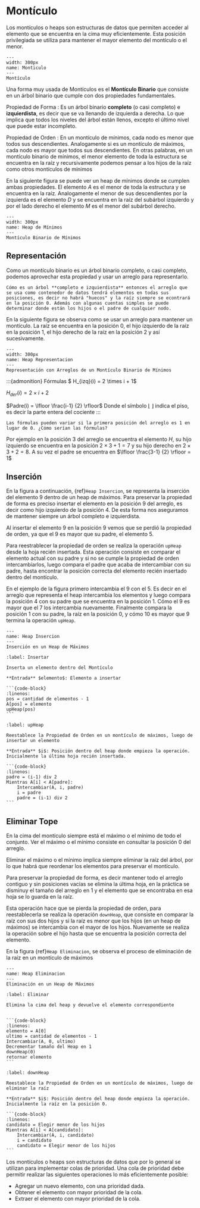 # Montículo
Los montículos o heaps son estructuras de datos que permiten acceder al elemento que se encuentra en la cima muy eficientemente. Esta posición privilegiada se utiliza para mantener el mayor elemento del montículo o el menor.

```{figure} ../assets/images/HeapRopa.svg
---
width: 300px
name: Monticulo
---
Montículo
```

Una forma muy usada de Montículos es el **Montículo Binario** que consiste en un árbol binario que cumple con dos propiedades fundamentales.

Propiedad de Forma
: Es un árbol binario **completo** (o casi completo) e **izquierdista**, es decir que se va llenando de izquierda a derecha. Lo que implica que todos los niveles del árbol están llenos, excepto el último nivel que puede estar incompleto.

Propiedad de Orden
: En un montículo de mínimos, cada nodo es menor que todos sus descendientes. Analogamente si es un montículo de máximos, cada nodo es mayor que todos sus descendientes. En otras palabras, en un montículo binario de mínimos, el menor elemento de toda la estructura se encuentra en la raíz y recursivamente podemos pensar a los hijos de la raíz como otros montículos de mínimos

En la siguiente figura se puede ver un heap de mínimos donde se cumplen ambas propiedades. El elemento $A$ es el menor de toda la estructura y se encuentra en la raíz. Analogamente el menor de sus descendientes por la izquierda es el elemento $D$ y se encuentra en la raíz del subárbol izquierdo y por el lado derecho el elemento $M$ es el menor del subárbol derecho.

```{figure} ../assets/images/HeapMinimos.svg
---
width: 300px
name: Heap de Mínimos
---
Montículo Binario de Mínimos
```

## Representación
Como un montículo binario es un árbol binario completo, o casi completo, podemos aprovechar esta propiedad y usar un arreglo para representarlo.

```{note}
Cómo es un árbol **completo e izquierdista** entonces el arreglo que se usa como contenedor de datos tendrá elementos en todas sus posiciones, es decir no habrá "huecos" y la raíz siempre se econtrará en la posición 0. Además con algunas cuentas simples se puede determinar donde están los hijos o el padre de cualquier nodo.
```

En la siguiente figura se observa como se usar un arreglo para mantener un montículo. La raíz se encuentra en la posición 0, el hijo izquierdo de la raíz en la posición 1, el hijo derecho de la raíz en la posición 2 y así sucesivamente.

```{figure} ../assets/images/HeapMinimosRepresentacion.svg
---
width: 300px
name: Heap Representacion
---
Representación con Arreglos de un Montículo Binario de Mínimos
```

:::{admonition} Fórmulas
$ H_{izq}(i) = 2 \times i + 1$

$H_{der}(i) = 2 \times i + 2$

$Padre(i) = \lfloor \frac{i-1} {2} \rfloor$ Donde el símbolo $\lfloor$ $\rfloor$ indica el piso, es decir la parte entera del cociente
:::

```{margin}
Las fórmulas pueden variar si la primera posición del arreglo es 1 en lugar de 0. ¿Cómo serían las fórmulas?
```

Por ejemplo en la posición 3 del arreglo se encuentra el elemento $H$, su hijo izquierdo se encuentra en la posición $2 \times 3 + 1 = 7$ y su hijo derecho en $2 \times 3 + 2 = 8$. A su vez el padre se encuentra en $\lfloor \frac{3-1} {2} \rfloor = 1$

## Inserción 
En la figura a continuación, {ref}`Heap Insercion`, se representa la inserción del elemento $9$ dentro de un heap de máximos.
Para preservar la propiedad de forma es preciso insertar el elemento en la posición 9 del arreglo, es decir como hijo izquierdo de la posición 4. De esta forma nos aseguramos de mantener siempre un árbol completo e izquierdista.

Al insertar el elemento $9$ en la posición 9 vemos que se perdió la propiedad de orden, ya que el 9 es mayor que su padre, el elemento $5$.

Para reestrablecer la propiedad de orden se realiza la operación `upHeap` desde la hoja recién insertada. Esta operación consiste en comparar el elemento actual con su padre y si no se cumple la propiedad de orden intercambiarlos, luego compara el padre que acaba de intercambiar con su padre, hasta encontrar la posición correcta del elemento recién insertado dentro del montículo.

En el ejemplo de la figura primero intercambia el 9 con el 5. Es decir en el arreglo que representa el heap intercambia los elementos y luego compara la posición 4 con su padre que se encuentra en la posición 1. Cómo el $9$ es mayor que el $7$ los intercambia nuevamente. Finalmente compara la posición 1 con su padre, la raíz en la posición 0, y cómo $10$ es mayor que $9$ termina la operación `upHeap`.


```{figure} ../assets/images/HeapInsercion.svg
---
name: Heap Insercion
---
Inserción en un Heap de Máximos
```

````{prf:algorithm} Insertar
:label: Insertar

Inserta un elemento dentro del Montículo

**Entrada** $elemento$: Elemento a insertar

```{code-block}
:linenos:
pos = cantidad de elementos - 1
A[pos] = elemento
upHeap(pos)
```
````

````{prf:algorithm} upHeap
:label: upHeap

Reestablece la Propiedad de Orden en un montículo de máximos, luego de insertar un elemento

**Entrada** $i$: Posición dentro del heap donde empieza la operación. Inicialmente la última hoja recién insertada.

```{code-block}
:linenos:
padre = (i-1) div 2
Mientras A[i] < A[padre]:
    Intercambiar(A, i, padre)
    i = padre
    padre = (i-1) div 2
```
````

## Eliminar Tope

En la cima del montículo siempre está el máximo o el mínimo de todo el conjunto. Ver el máximo o el mínimo consiste en consultar la posición 0 del arreglo.

Eliminar el máximo o el mínimo implica siempre eliminar la raíz del árbol, por lo que habrá que reordenar los elementos para preservar el montículo.

Para preservar la propiedad de forma, es decir mantener todo el arreglo contiguo y sin posiciones vacías se elimina la última hoja, en la práctica se disminuy el tamaño del arreglo en 1 y el elemento que se encontraba en esa hoja se lo guarda en la raíz.

Esta operación hace que se pierda la propiedad de orden, para reestablecerla se realiza la operación `downHeap`, que consiste en comparar la raíz con sus dos hijos y si la raíz es menor que los hijos (en un heap de máximos) se intercambia con el mayor de los hijos. Nuevamente se realiza la operación sobre el hijo hasta que se encuentra la posición correcta del elemento.

En la figura {ref}`Heap Eliminacion`, se observa el proceso de eliminación de la raíz en un montículo de máximos

```{figure} ../assets/images/HeapEliminacion.svg
---
name: Heap Eliminacion
---
Eliminación en un Heap de Máximos
```

````{prf:algorithm} Eliminar
:label: Eliminar

Elimina la cima del heap y devuelve el elemento correspondiente


```{code-block}
:linenos:
elemento = A[0]
ultimo = cantidad de elementos - 1
Intercambiar(A, 0, ultimo)
Decrementar tamaño del Heap en 1
downHeap(0)
retornar elemento
```
````

````{prf:algorithm} downHeap
:label: downHeap

Reestablece la Propiedad de Orden en un montículo de máximos, luego de eliminar la raíz

**Entrada** $i$: Posición dentro del heap donde empieza la operación. Inicialmente la raíz en la posición 0.

```{code-block}
:linenos:
candidato = Elegir menor de los hijos
Mientras A[i] < A[candidato]:
    Intercambiar(A, i, candidato)
    i = candidato
    candidato = Elegir menor de los hijos
```
````

Los montículos o heaps son estructuras de datos que por lo general se utilizan para implementar colas de prioridad. Una cola de prioridad debe permitir realizar las siguientes operaciones lo más eficientemente posible:
- Agregar un nuevo elemento, con una prioridad dada.
- Obtener el elemento con mayor prioridad de la cola.
- Extraer el elemento con mayor prioridad de la cola.
